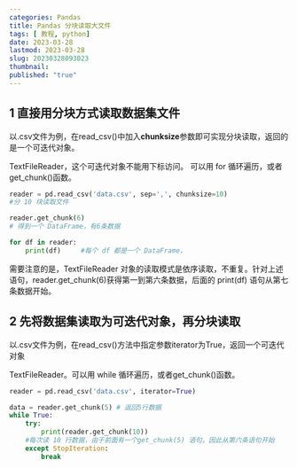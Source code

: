 ```yaml
---
categories: Pandas
title: Pandas 分块读取大文件
tags: [ 教程, python]
date: 2023-03-28
lastmod: 2023-03-28 
slug: 20230328093023
thumbnail:  
published: "true"
---
```



## 1 直接用分块方式读取数据集文件  

以.csv文件为例，在read_csv()中加入**chunksize**参数即可实现分块读取，返回的是一个可迭代对象。 

TextFileReader，这个可迭代对象不能用下标访问。 可以用 for 循环遍历，或者get_chunk()函数。  

```python
reader = pd.read_csv('data.csv', sep=',', chunksize=10)    
#分 10 块读取文件

reader.get_chunk(6)    
# 得到一个 DataFrame，有6条数据

for df in reader:
    print(df)     #每个 df 都是一个 DataFrame，
```

需要注意的是，TextFileReader 对象的读取模式是依序读取，不重复。针对上述语句，reader.get_chunk(6)获得第一到第六条数据，后面的 print(df) 语句从第七条数据开始。  

## 2 先将数据集读取为可迭代对象，再分块读取 

以.csv文件为例，在read_csv()方法中指定参数iterator为True，返回一个可迭代对象  

TextFileReader。可以用 while 循环遍历，或者get_chunk()函数。  

```python
reader = pd.read_csv('data.csv', iterator=True)

data = reader.get_chunk(5) # 返回5行数据
while True:
    try:
        print(reader.get_chunk(10))    
    #每次读 10 行数据，由于前面有一个get_chunk(5) 语句，因此从第六条语句开始
    except StopIteration:
        break
```